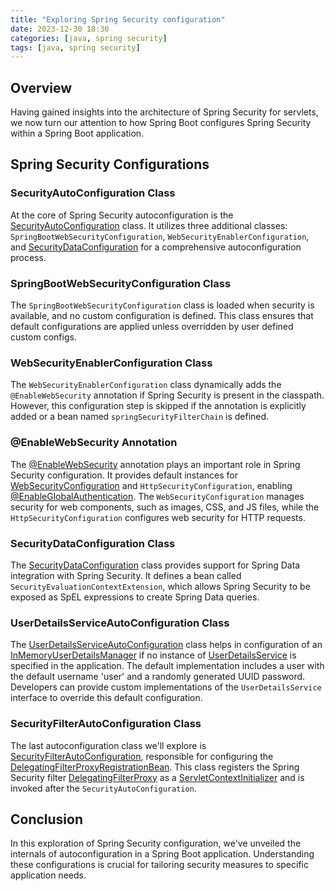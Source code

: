 ```yaml
---
title: "Exploring Spring Security configuration"
date: 2023-12-30 18:30
categories: [java, spring security]
tags: [java, spring security]
---
```


## Overview

Having gained insights into the architecture of Spring Security for servlets, we now turn our attention to how Spring Boot configures Spring Security within a Spring Boot application.

## Spring Security Configurations

### SecurityAutoConfiguration Class

At the core of Spring Security autoconfiguration is the [SecurityAutoConfiguration](https://docs.spring.io/spring-boot/docs/current/api/org/springframework/boot/autoconfigure/security/servlet/SecurityAutoConfiguration.html) class. It utilizes three additional classes: `SpringBootWebSecurityConfiguration`, `WebSecurityEnablerConfiguration`, and [SecurityDataConfiguration](https://docs.spring.io/spring-boot/docs/current/api/org/springframework/boot/autoconfigure/security/SecurityDataConfiguration.html) for a comprehensive autoconfiguration process.

### SpringBootWebSecurityConfiguration Class

The `SpringBootWebSecurityConfiguration` class is loaded when security is available, and no custom configuration is defined. This class ensures that default configurations are applied unless overridden by user defined custom configs.

### WebSecurityEnablerConfiguration Class

The `WebSecurityEnablerConfiguration` class dynamically adds the `@EnableWebSecurity` annotation if Spring Security is present in the classpath. However, this configuration step is skipped if the annotation is explicitly added or a bean named `springSecurityFilterChain` is defined.

### @EnableWebSecurity Annotation

The [@EnableWebSecurity](https://docs.spring.io/spring-security/site/docs/current/api/org/springframework/security/config/annotation/web/configuration/EnableWebSecurity.html) annotation plays an important role in Spring Security configuration. It provides default instances for [WebSecurityConfiguration](https://docs.spring.io/spring-security/site/docs/current/api/org/springframework/security/config/annotation/web/configuration/WebSecurityConfiguration.html) and `HttpSecurityConfiguration`, enabling [@EnableGlobalAuthentication](https://docs.spring.io/spring-security/site/docs/current/api/org/springframework/security/config/annotation/authentication/configuration/EnableGlobalAuthentication.html). The `WebSecurityConfiguration` manages security for web components, such as images, CSS, and JS files, while the `HttpSecurityConfiguration` configures web security for HTTP requests.

### SecurityDataConfiguration Class
The [SecurityDataConfiguration](https://docs.spring.io/spring-boot/docs/current/api/org/springframework/boot/autoconfigure/security/SecurityDataConfiguration.html) class provides support for Spring Data integration
with Spring Security. It defines a bean called `SecurityEvaluationContextExtension`,
which allows Spring Security to be exposed as SpEL expressions to create Spring Data
queries.

### UserDetailsServiceAutoConfiguration Class

The [UserDetailsServiceAutoConfiguration](https://docs.spring.io/spring-boot/docs/current/api/org/springframework/boot/autoconfigure/security/servlet/UserDetailsServiceAutoConfiguration.html) class helps in configuration of an [InMemoryUserDetailsManager](https://docs.spring.io/spring-security/site/docs/current/api/org/springframework/security/provisioning/InMemoryUserDetailsManager.html) if no instance of [UserDetailsService](https://docs.spring.io/spring-security/site/docs/current/api/org/springframework/security/core/userdetails/UserDetailsService.html) is specified in the application. The default implementation includes a user with the default username 'user' and a randomly generated UUID password. Developers can provide custom implementations of the `UserDetailsService` interface to override this default configuration.

### SecurityFilterAutoConfiguration Class

The last autoconfiguration class we'll explore is [SecurityFilterAutoConfiguration](https://docs.spring.io/spring-boot/docs/current/api/org/springframework/boot/autoconfigure/security/servlet/SecurityFilterAutoConfiguration.html), responsible for configuring the [DelegatingFilterProxyRegistrationBean](https://docs.spring.io/spring-boot/docs/current/api/org/springframework/boot/web/servlet/DelegatingFilterProxyRegistrationBean.html). This class registers the Spring Security filter [DelegatingFilterProxy](https://docs.spring.io/spring-framework/docs/current/javadoc-api/org/springframework/web/filter/DelegatingFilterProxy.html) as a [ServletContextInitializer](https://docs.spring.io/spring-boot/docs/current/api/org/springframework/boot/web/servlet/ServletContextInitializer.html) and is invoked after the `SecurityAutoConfiguration`.

## Conclusion

In this exploration of Spring Security configuration, we've unveiled the internals of autoconfiguration in a Spring Boot application. Understanding these configurations is crucial for tailoring security measures to specific application needs.
